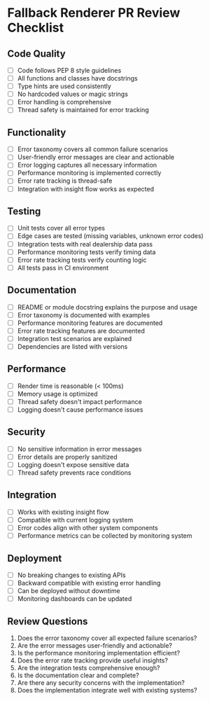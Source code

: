 # Fallback Renderer PR Review Checklist

## Code Quality

- [ ] Code follows PEP 8 style guidelines
- [ ] All functions and classes have docstrings
- [ ] Type hints are used consistently
- [ ] No hardcoded values or magic strings
- [ ] Error handling is comprehensive
- [ ] Thread safety is maintained for error tracking

## Functionality

- [ ] Error taxonomy covers all common failure scenarios
- [ ] User-friendly error messages are clear and actionable
- [ ] Error logging captures all necessary information
- [ ] Performance monitoring is implemented correctly
- [ ] Error rate tracking is thread-safe
- [ ] Integration with insight flow works as expected

## Testing

- [ ] Unit tests cover all error types
- [ ] Edge cases are tested (missing variables, unknown error codes)
- [ ] Integration tests with real dealership data pass
- [ ] Performance monitoring tests verify timing data
- [ ] Error rate tracking tests verify counting logic
- [ ] All tests pass in CI environment

## Documentation

- [ ] README or module docstring explains the purpose and usage
- [ ] Error taxonomy is documented with examples
- [ ] Performance monitoring features are documented
- [ ] Error rate tracking features are documented
- [ ] Integration test scenarios are explained
- [ ] Dependencies are listed with versions

## Performance

- [ ] Render time is reasonable (< 100ms)
- [ ] Memory usage is optimized
- [ ] Thread safety doesn't impact performance
- [ ] Logging doesn't cause performance issues

## Security

- [ ] No sensitive information in error messages
- [ ] Error details are properly sanitized
- [ ] Logging doesn't expose sensitive data
- [ ] Thread safety prevents race conditions

## Integration

- [ ] Works with existing insight flow
- [ ] Compatible with current logging system
- [ ] Error codes align with other system components
- [ ] Performance metrics can be collected by monitoring system

## Deployment

- [ ] No breaking changes to existing APIs
- [ ] Backward compatible with existing error handling
- [ ] Can be deployed without downtime
- [ ] Monitoring dashboards can be updated

## Review Questions

1. Does the error taxonomy cover all expected failure scenarios?
2. Are the error messages user-friendly and actionable?
3. Is the performance monitoring implementation efficient?
4. Does the error rate tracking provide useful insights?
5. Are the integration tests comprehensive enough?
6. Is the documentation clear and complete?
7. Are there any security concerns with the implementation?
8. Does the implementation integrate well with existing systems? 